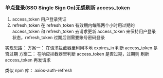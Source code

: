 ### 单点登录(SSO Single Sign On)无感刷新 access_token

1. access_token 用户登录凭证
2. refresh_token 在 refresh_token 有效期内每隔两个小时用过期的 access_token 和 refresh_token 去请求更新 access_token 来保持用户登录状态，refresh_token 过期后则需要账号密码登录

实现思路：
方案一： 在请求拦截器里利用本地 expires_in 判断 access_token 是否过期
方案二： 在响应拦截器里判断 access_token 是否过期，过期则
刷新 access_token 再发请求

类似 npm 库： axios-auth-refresh
